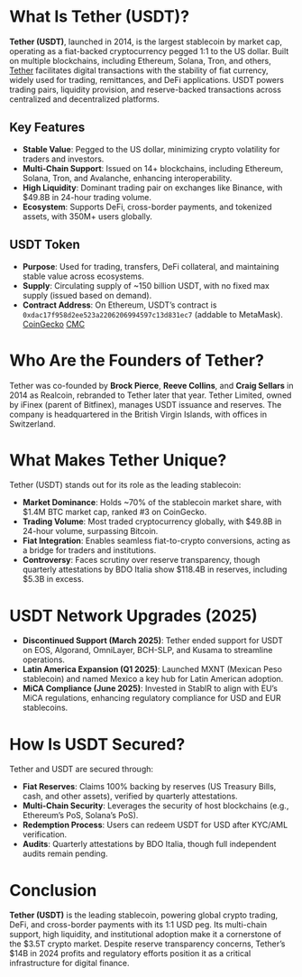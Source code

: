 # What Is Tether (USDT)?

**Tether (USDT)**, launched in 2014, is the largest stablecoin by market cap, operating as a fiat-backed cryptocurrency pegged 1:1 to the US dollar. Built on multiple blockchains, including Ethereum, Solana, Tron, and others, [Tether](https://tether.to/en/) facilitates digital transactions with the stability of fiat currency, widely used for trading, remittances, and DeFi applications. USDT powers trading pairs, liquidity provision, and reserve-backed transactions across centralized and decentralized platforms.

## Key Features
- **Stable Value**: Pegged to the US dollar, minimizing crypto volatility for traders and investors.
- **Multi-Chain Support**: Issued on 14+ blockchains, including Ethereum, Solana, Tron, and Avalanche, enhancing interoperability.
- **High Liquidity**: Dominant trading pair on exchanges like Binance, with $49.8B in 24-hour trading volume.
- **Ecosystem**: Supports DeFi, cross-border payments, and tokenized assets, with 350M+ users globally.

## USDT Token
- **Purpose**: Used for trading, transfers, DeFi collateral, and maintaining stable value across ecosystems.
- **Supply**: Circulating supply of ~150 billion USDT, with no fixed max supply (issued based on demand).
- **Contract Address**: On Ethereum, USDT’s contract is `0xdac17f958d2ee523a2206206994597c13d831ec7` (addable to MetaMask).  [CoinGecko](https://www.coingecko.com/en/coins/tether) [CMC](https://coinmarketcap.com/currencies/tether/)

# Who Are the Founders of Tether?

Tether was co-founded by **Brock Pierce**, **Reeve Collins**, and **Craig Sellars** in 2014 as Realcoin, rebranded to Tether later that year. Tether Limited, owned by iFinex (parent of Bitfinex), manages USDT issuance and reserves. The company is headquartered in the British Virgin Islands, with offices in Switzerland.

# What Makes Tether Unique?

Tether (USDT) stands out for its role as the leading stablecoin:

- **Market Dominance**: Holds ~70% of the stablecoin market share, with $1.4M BTC market cap, ranked #3 on CoinGecko.
- **Trading Volume**: Most traded cryptocurrency globally, with $49.8B in 24-hour volume, surpassing Bitcoin.
- **Fiat Integration**: Enables seamless fiat-to-crypto conversions, acting as a bridge for traders and institutions.
- **Controversy**: Faces scrutiny over reserve transparency, though quarterly attestations by BDO Italia show $118.4B in reserves, including $5.3B in excess.

# USDT Network Upgrades (2025)

- **Discontinued Support (March 2025)**: Tether ended support for USDT on EOS, Algorand, OmniLayer, BCH-SLP, and Kusama to streamline operations.
- **Latin America Expansion (Q1 2025)**: Launched MXNT (Mexican Peso stablecoin) and named Mexico a key hub for Latin American adoption.
- **MiCA Compliance (June 2025)**: Invested in StablR to align with EU’s MiCA regulations, enhancing regulatory compliance for USD and EUR stablecoins.
# How Is USDT Secured?

Tether and USDT are secured through:

- **Fiat Reserves**: Claims 100% backing by reserves (US Treasury Bills, cash, and other assets), verified by quarterly attestations.
- **Multi-Chain Security**: Leverages the security of host blockchains (e.g., Ethereum’s PoS, Solana’s PoS).
- **Redemption Process**: Users can redeem USDT for USD after KYC/AML verification.
- **Audits**: Quarterly attestations by BDO Italia, though full independent audits remain pending.

# Conclusion

**Tether (USDT)** is the leading stablecoin, powering global crypto trading, DeFi, and cross-border payments with its 1:1 USD peg. Its multi-chain support, high liquidity, and institutional adoption make it a cornerstone of the $3.5T crypto market. Despite reserve transparency concerns, Tether’s $14B in 2024 profits and regulatory efforts position it as a critical infrastructure for digital finance.

